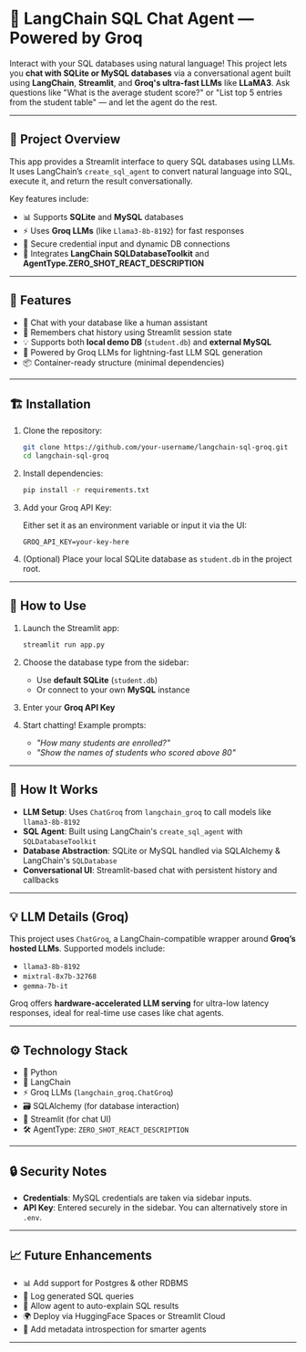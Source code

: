 # 🐍 LangChain SQL Chat Agent — Powered by Groq

Interact with your SQL databases using natural language! This project lets you **chat with SQLite or MySQL databases** via a conversational agent built using **LangChain**, **Streamlit**, and **Groq's ultra-fast LLMs** like **LLaMA3**. Ask questions like "What is the average student score?" or "List top 5 entries from the student table" — and let the agent do the rest.

---

## 📌 Project Overview

This app provides a Streamlit interface to query SQL databases using LLMs. It uses LangChain’s `create_sql_agent` to convert natural language into SQL, execute it, and return the result conversationally.

Key features include:
- 📊 Supports **SQLite** and **MySQL** databases
- ⚡ Uses **Groq LLMs** (like `Llama3-8b-8192`) for fast responses
- 🔧 Secure credential input and dynamic DB connections
- 🦜 Integrates **LangChain SQLDatabaseToolkit** and **AgentType.ZERO_SHOT_REACT_DESCRIPTION**

---

## 🚀 Features

- 🔗 Chat with your database like a human assistant
- 💬 Remembers chat history using Streamlit session state
- 💡 Supports both **local demo DB** (`student.db`) and **external MySQL**
- 🧠 Powered by Groq LLMs for lightning-fast LLM SQL generation
- 📦 Container-ready structure (minimal dependencies)

---

## 🏗️ Installation

1. Clone the repository:

   ```bash
   git clone https://github.com/your-username/langchain-sql-groq.git
   cd langchain-sql-groq
   ```

2. Install dependencies:

   ```bash
   pip install -r requirements.txt
   ```

3. Add your Groq API Key:

   Either set it as an environment variable or input it via the UI:
   ```env
   GROQ_API_KEY=your-key-here
   ```

4. (Optional) Place your local SQLite database as `student.db` in the project root.

---

## 🧪 How to Use

1. Launch the Streamlit app:

   ```bash
   streamlit run app.py
   ```

2. Choose the database type from the sidebar:
   - Use **default SQLite** (`student.db`)
   - Or connect to your own **MySQL** instance

3. Enter your **Groq API Key**

4. Start chatting! Example prompts:
   - *"How many students are enrolled?"*
   - *"Show the names of students who scored above 80"*

---

## 🧠 How It Works

- **LLM Setup**: Uses `ChatGroq` from `langchain_groq` to call models like `llama3-8b-8192`
- **SQL Agent**: Built using LangChain's `create_sql_agent` with `SQLDatabaseToolkit`
- **Database Abstraction**: SQLite or MySQL handled via SQLAlchemy & LangChain's `SQLDatabase`
- **Conversational UI**: Streamlit-based chat with persistent history and callbacks

---

## 💡 LLM Details (Groq)

This project uses `ChatGroq`, a LangChain-compatible wrapper around **Groq’s hosted LLMs**. Supported models include:
- `llama3-8b-8192`
- `mixtral-8x7b-32768`
- `gemma-7b-it`

Groq offers **hardware-accelerated LLM serving** for ultra-low latency responses, ideal for real-time use cases like chat agents.

---

## ⚙️ Technology Stack

- 🐍 Python
- 🦜 LangChain
- ⚡ Groq LLMs (`langchain_groq.ChatGroq`)
- 🗃️ SQLAlchemy (for database interaction)
- 💬 Streamlit (for chat UI)
- 🛠️ AgentType: `ZERO_SHOT_REACT_DESCRIPTION`

---

## 🔒 Security Notes

- **Credentials**: MySQL credentials are taken via sidebar inputs.
- **API Key**: Entered securely in the sidebar. You can alternatively store in `.env`.

---

## 📈 Future Enhancements

- 📊 Add support for Postgres & other RDBMS
- 🧾 Log generated SQL queries
- 🤖 Allow agent to auto-explain SQL results
- 🌍 Deploy via HuggingFace Spaces or Streamlit Cloud
- 🧠 Add metadata introspection for smarter agents

---